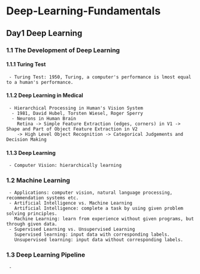 # Deep-Learning-Fundamentals
## Day1 Deep Learning
### 1.1 The Development of Deep Learning
#### 1.1.1 Turing Test
     - Turing Test: 1950, Turing, a computer's performance is lmost equal to a human's performance.
#### 1.1.2 Deep Learning in Medical
     - Hierarchical Processing in Human's Vision System
      - 1981, David Hubel, Torsten Wiesel, Roger Sperry
      - Neurons in Human Brain
        Retina -> Simple Feature Extraction (edges, corners) in V1 -> Shape and Part of Object Feature Extraction in V2 
        -> High Level Object Recognition -> Categorical Judgements and Decision Making
#### 1.1.3 Deep Learning
     - Computer Vision: hierarchically learning

### 1.2 Machine Learning
     - Applications: computer vision, natural language processing, recommendation systems etc.
     - Artificial Intelligence vs. Machine Learning
       Artificial Intelligence: complete a task by using given problem solving principles.
       Machine Learning: learn from experience without given programs, but through given data.
     - Supervised Learning vs. Unsupervised Learning
       Supervised learning: input data with corresponding labels.
       Unsupervised learning: input data without corresponding labels.
### 1.3 Deep Learning Pipeline
     - 
       
        
